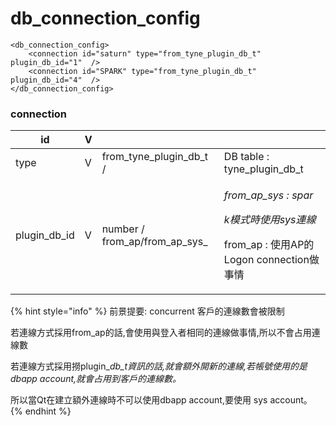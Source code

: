 # db\_connection\_config

```markup
<db_connection_config>
    <connection id="saturn" type="from_tyne_plugin_db_t"  plugin_db_id="1"  />
    <connection id="SPARK" type="from_tyne_plugin_db_t"  plugin_db_id="4"  />            
</db_connection_config>
```

### connection

| id             | V |                                 |                                                                                                        |
| -------------- | - | ------------------------------- | ------------------------------------------------------------------------------------------------------ |
| type           | V | from\_tyne\_plugin\_db\_t /     | DB table :  tyne\_plugin\_db\_t                                                                        |
| plugin\_db\_id | V | number / from_ap/from\_ap\_sys_ | <p><em>from_ap_sys : spar</em></p><p><em>k模式時使用sys連線</em></p><p>from_ap : 使用AP的Logon connection做事情</p> |

{% hint style="info" %}
前景提要:  concurrent 客戶的連線數會被限制

若連線方式採用from\_ap的話,會使用與登入者相同的連線做事情,所以不會占用連線數

若連線方式採用撈plugin\__db\_t資訊的話,就會額外開新的連線,若帳號使用的是dbapp account,就會占用到客戶的連線數。_

所以當Qt在建立額外連線時不可以使用dbapp account,要使用 sys account。
{% endhint %}

